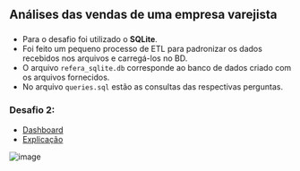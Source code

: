 ## Análises das vendas de uma empresa varejista

### 
- Para o desafio foi utilizado o **SQLite**.
- Foi feito um pequeno processo de ETL para padronizar os dados recebidos nos arquivos e carregá-los no BD.
- O arquivo `refera_sqlite.db` corresponde ao banco de dados criado com os arquivos fornecidos.
- No arquivo `queries.sql` estão as consultas das respectivas perguntas.

### Desafio 2:
- [Dashboard](https://github.com/karenaciole/refera/blob/main/dashboard.pbit)
- [Explicação](https://github.com/karenaciole/refera/blob/main/desenvolvimento_dashboard.txt)

![image](https://github.com/karenaciole/refera/assets/96853561/ccfba7fe-4682-491e-a36d-4a2f5718b886)
